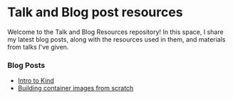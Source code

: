 # Talk and Blog post resources
Welcome to the Talk and Blog Resources repository! In this space, I share my latest blog posts, along with the resources used in them, and materials from talks I've given.

### Blog Posts
- [Intro to Kind](./blog/introKind/)
- [Building container images from scratch](./blog/buildingContainerImagesFromScratch/)
